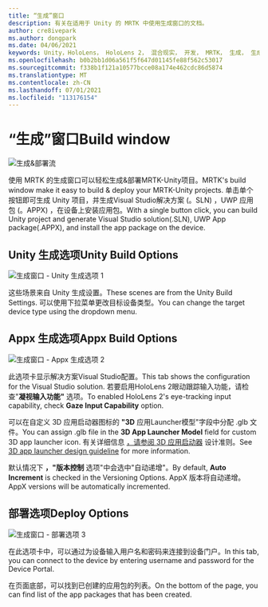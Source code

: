 ```yaml
---
title: “生成”窗口
description: 有关在适用于 Unity 的 MRTK 中使用生成窗口的文档。
author: cre8ivepark
ms.author: dongpark
ms.date: 04/06/2021
keywords: Unity，HoloLens， HoloLens 2， 混合现实， 开发， MRTK， 生成， 生成窗口， 工具
ms.openlocfilehash: b0b2bb1d06a561f5f647d01145fe88f562c53017
ms.sourcegitcommit: f338b1f121a10577bcce08a174e462cdc86d5874
ms.translationtype: MT
ms.contentlocale: zh-CN
ms.lasthandoff: 07/01/2021
ms.locfileid: "113176154"
---
```

# <a name="build-window"></a><span data-ttu-id="f26cf-104">“生成”窗口</span><span class="sxs-lookup"><span data-stu-id="f26cf-104">Build window</span></span>
![生成&部署流](images/MRTK_BuildWindow0.png)

<span data-ttu-id="f26cf-106">使用 MRTK 的生成窗口可以轻松生成&部署MRTK-Unity项目。</span><span class="sxs-lookup"><span data-stu-id="f26cf-106">MRTK's build window make it easy to build & deploy your MRTK-Unity projects.</span></span> <span data-ttu-id="f26cf-107">单击单个按钮即可生成 Unity 项目，并生成Visual Studio解决方案 (。SLN) ，UWP 应用包 (。APPX) ，在设备上安装应用包。</span><span class="sxs-lookup"><span data-stu-id="f26cf-107">With a single button click, you can build Unity project and generate Visual Studio solution(.SLN), UWP App package(.APPX), and install the app package on the device.</span></span> 


## <a name="unity-build-options"></a><span data-ttu-id="f26cf-108">Unity 生成选项</span><span class="sxs-lookup"><span data-stu-id="f26cf-108">Unity Build Options</span></span>
![生成窗口 - Unity 生成选项 1](images/MRTK_BuildWindow1.png)

<span data-ttu-id="f26cf-110">这些场景来自 Unity 生成设置。</span><span class="sxs-lookup"><span data-stu-id="f26cf-110">These scenes are from the Unity Build Settings.</span></span> <span data-ttu-id="f26cf-111">可以使用下拉菜单更改目标设备类型。</span><span class="sxs-lookup"><span data-stu-id="f26cf-111">You can change the target device type using the dropdown menu.</span></span>

## <a name="appx-build-options"></a><span data-ttu-id="f26cf-112">Appx 生成选项</span><span class="sxs-lookup"><span data-stu-id="f26cf-112">Appx Build Options</span></span>
![生成窗口 - Appx 生成选项 2](images/MRTK_BuildWindow2.png)

<span data-ttu-id="f26cf-114">此选项卡显示解决方案Visual Studio配置。</span><span class="sxs-lookup"><span data-stu-id="f26cf-114">This tab shows the configuration for the Visual Studio solution.</span></span> <span data-ttu-id="f26cf-115">若要启用HoloLens 2眼动跟踪输入功能，请检查"**凝视输入功能"** 选项。</span><span class="sxs-lookup"><span data-stu-id="f26cf-115">To enabled HoloLens 2's eye-tracking input capability, check **Gaze Input Capability** option.</span></span> 

<span data-ttu-id="f26cf-116">可以在自定义 3D 应用启动器图标的 **"3D** 应用Launcher模型"字段中分配 .glb 文件。</span><span class="sxs-lookup"><span data-stu-id="f26cf-116">You can assign .glb file in the **3D App Launcher Model** field for custom 3D app launcher icon.</span></span> <span data-ttu-id="f26cf-117">有关详细信息 [，请参阅 3D 应用启动器](/windows/mixed-reality/distribute/3d-app-launcher-design-guidance) 设计准则。</span><span class="sxs-lookup"><span data-stu-id="f26cf-117">See [3D app launcher design guideline](/windows/mixed-reality/distribute/3d-app-launcher-design-guidance) for more information.</span></span>

<span data-ttu-id="f26cf-118">默认情况下 **，"版本控制** 选项"中会选中"自动递增"。</span><span class="sxs-lookup"><span data-stu-id="f26cf-118">By default, **Auto Increment** is checked in the Versioning Options.</span></span> <span data-ttu-id="f26cf-119">AppX 版本将自动递增。</span><span class="sxs-lookup"><span data-stu-id="f26cf-119">AppX versions will be automatically incremented.</span></span>


## <a name="deploy-options"></a><span data-ttu-id="f26cf-120">部署选项</span><span class="sxs-lookup"><span data-stu-id="f26cf-120">Deploy Options</span></span>
![生成窗口 - 部署选项 3](images/MRTK_BuildWindow3.png)

<span data-ttu-id="f26cf-122">在此选项卡中，可以通过为设备输入用户名和密码来连接到设备门户。</span><span class="sxs-lookup"><span data-stu-id="f26cf-122">In this tab, you can connect to the device by entering username and password for the Device Portal.</span></span> 

<span data-ttu-id="f26cf-123">在页面底部，可以找到已创建的应用包的列表。</span><span class="sxs-lookup"><span data-stu-id="f26cf-123">On the bottom of the page, you can find list of the app packages that has been created.</span></span> 


